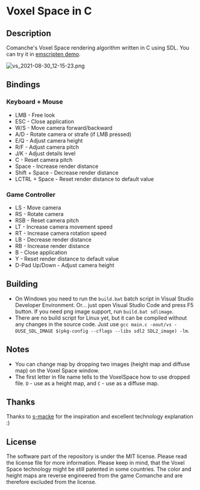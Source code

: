 # Voxel Space in C

## Description

Comanche's Voxel Space rendering algorithm written in C using SDL. You can try it in [emscripten demo](http://igvx.ru/vs_sdl/).

![vs_2021-08-30_12-15-23.png](https://user-images.githubusercontent.com/40758030/131331416-0491eb7e-dcde-4857-a524-c87d94ae4a76.png)


## Bindings

### Keyboard + Mouse

* LMB - Free look
* ESC - Close application
* W/S - Move camera forward/backward
* A/D - Rotate camera or strafe (if LMB pressed)
* E/Q - Adjust camera height
* R/F - Adjust camera pitch
* J/K - Adjust details level
* C - Reset camera pitch
* Space - Increase render distance
* Shift + Space - Decrease render distance
* LCTRL + Space - Reset render distance to default value

### Game Controller

* LS - Move camera
* RS - Rotate camera
* RSB - Reset camera pitch
* LT - Increase camera movement speed
* RT - Increase camera rotation speed
* LB - Decrease render distance
* RB - Increase render distance
* B - Close application
* Y - Reset render distance to default value
* D-Pad Up/Down - Adjust camera height

## Building

* On Windows you need to run the ``build.bat`` batch script in Visual Studio Developer Environment. Or... just open Visual Studio Code and press F5 button. If you need png image support, run ``build.bat sdlimage``.
* There are no build script for Linux yet, but it can be compiled without any changes in the source code. Just use ``gcc main.c -oout/vs -DUSE_SDL_IMAGE $(pkg-config --cflags --libs sdl2 SDL2_image) -lm``.


## Notes

* You can change map by dropping two images (height map and diffuse map) on the Voxel Space window.
* The first letter in file name tells to the VoxelSpace how to use dropped file. ``D`` - use as a height map, and ``C`` - use as a diffuse map.

## Thanks

Thanks to [s-macke](https://github.com/s-macke/VoxelSpace/) for the inspiration and excellent technology explanation :)

## License

The software part of the repository is under the MIT license. Please read the license file for more information. Please keep in mind, that the Voxel Space technology might be still patented in some countries. The color and height maps are reverse engineered from the game Comanche and are therefore excluded from the license.
